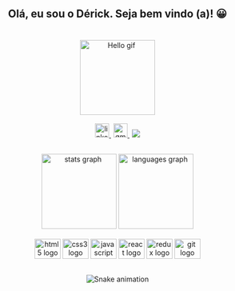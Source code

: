 <h2 align="center">Olá, eu sou o Dérick. Seja bem vindo (a)!  😀</h2>

###

<br/>

<div align="center">
<img src='https://i.imgur.com/FWgfUZX.gif' height="150" alt='Hello gif'/>
</div>

<br/>

<div align="center">
  <a href="https://www.linkedin.com/in/d%C3%A9rick-almeida-da-silva-34a8a51b3/" target="_blank" style='margin-right: 5px'>
    <img src="https://img.shields.io/static/v1?message=LinkedIn&logo=linkedin&label=&color=0077B5&logoColor=white&labelColor=&style=for-the-badge" height="28" alt="linkedin logo"  />
  </a>
  <a href="d.a.s2000silva14@gmail.com" target="_blank" style='margin-right: 5px'>
    <img src="https://img.shields.io/static/v1?message=Gmail&logo=gmail&label=&color=D14836&logoColor=white&labelColor=&style=for-the-badge" height="28" alt="gmail logo"  />
  </a>
  <img src="https://komarev.com/ghpvc/?username=Derick-Almeida&style=for-the-badge&color=blueviolet"  />
</div>

###

##

<div align="center">
  <img src="https://github-readme-stats.vercel.app/api?hide_title=false&hide_rank=false&show_icons=true&include_all_commits=true&count_private=true&disable_animations=false&theme=tokyonight&locale=en&hide_border=false&username=Derick-Almeida" height="150" alt="stats graph"  />
  
  <img src="https://github-readme-stats.vercel.app/api/top-langs?locale=en&hide_title=false&layout=compact&card_width=320&langs_count=10&theme=tokyonight&hide_border=false&username=Derick-Almeida" height="150" alt="languages graph"  />
</div>

<br/>

<div align="center">
  <img src="https://cdn.jsdelivr.net/gh/devicons/devicon/icons/html5/html5-plain.svg" height="40" width="52" alt="html5 logo"  />
  <img src="https://cdn.jsdelivr.net/gh/devicons/devicon/icons/css3/css3-plain.svg" height="40" width="52" alt="css3 logo"  />
  <img src="https://cdn.jsdelivr.net/gh/devicons/devicon/icons/javascript/javascript-plain.svg" height="40" width="52" alt="javascript logo"  />
  <img src="https://cdn.jsdelivr.net/gh/devicons/devicon/icons/react/react-original-wordmark.svg" height="40" width="52" alt="react logo"  />
  <img src="https://cdn.jsdelivr.net/gh/devicons/devicon/icons/redux/redux-original.svg" height="40" width="52" alt="redux logo"  />
  <img src="https://cdn.jsdelivr.net/gh/devicons/devicon/icons/git/git-plain.svg" height="40" width="52" alt="git logo"  />
</div>

##

<div align="center">
  <img src="https://github.com/Derick-Almeida/Derick-Almeida/blob/output/snake.svg" alt="Snake animation" />
</div>

###
